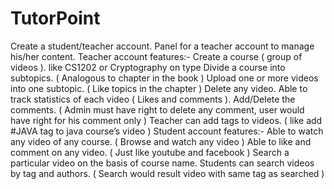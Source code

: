 # TutorPoint
Create a student/teacher account.
Panel for a teacher account to manage his/her content.
Teacher account features:-
Create a course ( group of videos ). like CS1202 or Cryptography on type 
Divide a course into subtopics. ( Analogous to chapter in the book )
Upload one or more videos into one subtopic. ( Like topics in the chapter )
Delete any video. 
Able to track statistics of each video ( Likes and comments ).
Add/Delete the comments. ( Admin must have right to delete any comment, user would have right for his comment only )
Teacher can add tags to videos. ( like add #JAVA tag to java course’s video )
Student account features:-
Able to watch any video of any course. ( Browse and watch any video )
Able to like and comment on any video. ( Just like youtube and facebook )
Search a particular video on the basis of course name.
Students can search videos by tag and authors. ( Search would result video with same tag as searched )

